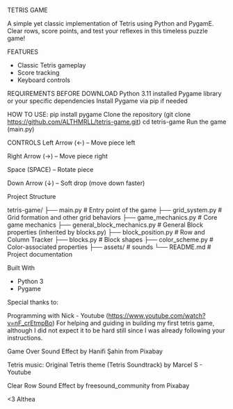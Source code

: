 TETRIS GAME

A simple yet classic implementation of Tetris using Python and PygamE. Clear rows, score points, and test your reflexes in this timeless puzzle game!

FEATURES
- Classic Tetris gameplay
- Score tracking
- Keyboard controls

REQUIREMENTS BEFORE DOWNLOAD
Python 3.11 installed
Pygame library or your specific dependencies
Install Pygame via pip if needed

HOW TO USE:
pip install pygame
Clone the repository (git clone https://github.com/ALTHMRLL/tetris-game.git)
cd tetris-game
Run the game (main.py)

CONTROLS
Left Arrow (←) – Move piece left

Right Arrow (→) – Move piece right

Space (SPACE) – Rotate piece

Down Arrow (↓) – Soft drop (move down faster)


Project Structure

tetris-game/
├── main.py                             # Entry point of the game
├── grid_system.py                      # Grid formation and other grid behaviors
├── game_mechanics.py                   # Core game mechanics
├── general_block_mechanics.py          # General Block properties (inherited by blocks.py)
├── block_position.py                   # Row and Column Tracker
├── blocks.py                           # Block shapes
├── color_scheme.py                     # Color-associated properties
├── assets/                             # sounds
└── README.md                           # Project documentation


Built With
   -  Python 3
   -  Pygame


Special thanks to:

Programming with Nick - Youtube (https://www.youtube.com/watch?v=nF_crEtmpBo)
For helping and guiding in building my first tetris game, although I did not expect it to be hard still since I was already following your instructions.

Game Over Sound Effect by Hanifi Şahin from Pixabay

Tetris music: Original Tetris theme (Tetris Soundtrack) by Marcel S - Youtube

Clear Row Sound Effect by freesound_community from Pixabay


<3 Althea
